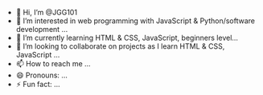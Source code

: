 - 👋 Hi, I’m @JGG101
- 👀 I’m interested in web programming with JavaScript & Python/software development ...
- 🌱 I’m currently learning HTML & CSS, JavaScript, beginners level...
- 💞️ I’m looking to collaborate on projects as I learn HTML & CSS, JavaScript ...
- 📫 How to reach me ...
- 😄 Pronouns: ...
- ⚡ Fun fact: ...

<!---
JGG101/JGG101 is a ✨ special ✨ repository because its `README.md` (this file) appears on your GitHub profile.
You can click the Preview link to take a look at your changes.
--->
